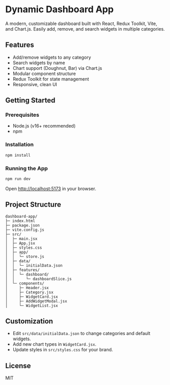 # Dynamic Dashboard App

A modern, customizable dashboard built with React, Redux Toolkit, Vite, and Chart.js. Easily add, remove, and search widgets in multiple categories.

## Features
- Add/remove widgets to any category
- Search widgets by name
- Chart support (Doughnut, Bar) via Chart.js
- Modular component structure
- Redux Toolkit for state management
- Responsive, clean UI

## Getting Started

### Prerequisites
- Node.js (v16+ recommended)
- npm

### Installation
```bash
npm install
```

### Running the App
```bash
npm run dev
```

Open [http://localhost:5173](http://localhost:5173) in your browser.

## Project Structure
```
dashboard-app/
├─ index.html
├─ package.json
├─ vite.config.js
├─ src/
│  ├─ main.jsx
│  ├─ App.jsx
│  ├─ styles.css
│  ├─ app/
│  │  └─ store.js
│  ├─ data/
│  │  └─ initialData.json
│  ├─ features/
│  │  └─ dashboard/
│  │     └─ dashboardSlice.js
│  └─ components/
│     ├─ Header.jsx
│     ├─ Category.jsx
│     ├─ WidgetCard.jsx
│     ├─ AddWidgetModal.jsx
│     └─ WidgetList.jsx
```

## Customization
- Edit `src/data/initialData.json` to change categories and default widgets.
- Add new chart types in `WidgetCard.jsx`.
- Update styles in `src/styles.css` for your brand.

## License
MIT
